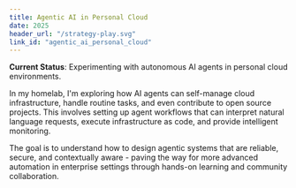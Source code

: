 ```yaml
---
title: Agentic AI in Personal Cloud
date: 2025
header_url: "/strategy-play.svg"
link_id: "agentic_ai_personal_cloud"
---
```


**Current Status**: Experimenting with autonomous AI agents in personal cloud environments.

In my homelab, I'm exploring how AI agents can self-manage cloud infrastructure, handle routine tasks, and even contribute to open source projects. This involves setting up agent workflows that can interpret natural language requests, execute infrastructure as code, and provide intelligent monitoring.

The goal is to understand how to design agentic systems that are reliable, secure, and contextually aware - paving the way for more advanced automation in enterprise settings through hands-on learning and community collaboration.
